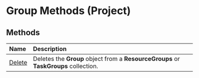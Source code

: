 
# Group Methods (Project)

## Methods



|**Name**|**Description**|
|:-----|:-----|
|[Delete](dd115060-a5e9-bf29-2b1f-6080a22efd25.md)|Deletes the  **Group** object from a **ResourceGroups** or **TaskGroups** collection.|
